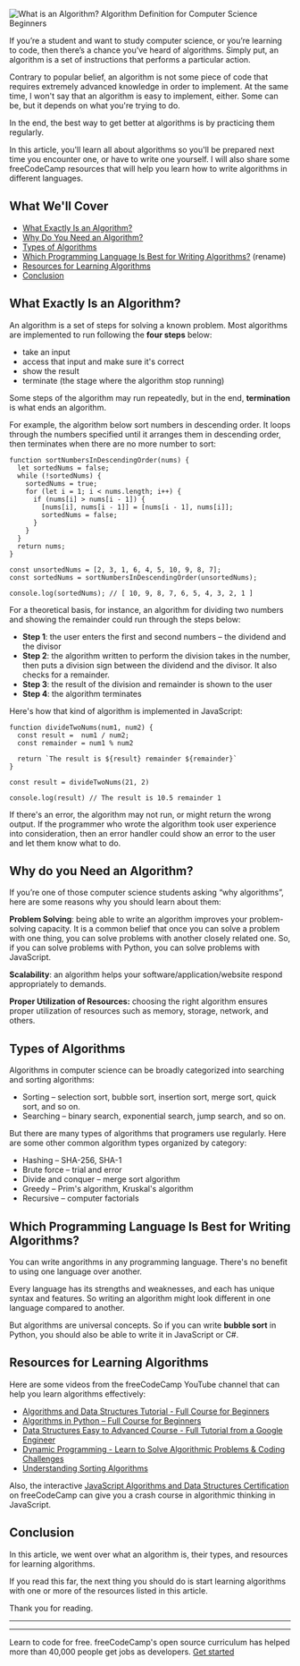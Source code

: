   ![What is an Algorithm? Algorithm Definition for Computer Science Beginners](https://www.freecodecamp.org/news/content/images/size/w2000/2022/11/laptop-gfe4d4bfc0_1280.png)

If you’re a student and want to study computer science, or you’re learning to code, then there’s a chance you’ve heard of algorithms. Simply put, an algorithm is a set of instructions that performs a particular action.

Contrary to popular belief, an algorithm is not some piece of code that requires extremely advanced knowledge in order to implement. At the same time, I won't say that an algorithm is easy to implement, either. Some can be, but it depends on what you're trying to do.

In the end, the best way to get better at algorithms is by practicing them regularly.

In this article, you'll learn all about algorithms so you'll be prepared next time you encounter one, or have to write one yourself. I will also share some freeCodeCamp resources that will help you learn how to write algorithms in different languages.

## What We'll Cover

-   [What Exactly Is an Algorithm?](https://www.freecodecamp.org/news/what-is-an-algorithm-definition-for-beginners/#whatexactlyisanalgorithm)
-   [Why Do You Need an Algorithm?](https://www.freecodecamp.org/news/what-is-an-algorithm-definition-for-beginners/#whydoyouneedanalgorithm)
-   [Types of Algorithms](https://www.freecodecamp.org/news/what-is-an-algorithm-definition-for-beginners/#typesofalgorithms)
-   [Which Programming Language Is Best for Writing Algorithms?](https://www.freecodecamp.org/news/what-is-an-algorithm-definition-for-beginners/#whichprogramminglanguageisbestforwritingalgorithms) (rename)
-   [Resources for Learning Algorithms](https://www.freecodecamp.org/news/what-is-an-algorithm-definition-for-beginners/#resourcesforlearningalgorithms)
-   [Conclusion](https://www.freecodecamp.org/news/what-is-an-algorithm-definition-for-beginners/#conclusion)

## What Exactly Is an Algorithm?

An algorithm is a set of steps for solving a known problem. Most algorithms are implemented to run following the **four steps** below:

-   take an input
-   access that input and make sure it's correct
-   show the result
-   terminate (the stage where the algorithm stop running)

Some steps of the algorithm may run repeatedly, but in the end, **termination** is what ends an algorithm.

For example, the algorithm below sort numbers in descending order. It loops through the numbers specified until it arranges them in descending order, then terminates when there are no more number to sort:

    function sortNumbersInDescendingOrder(nums) {
      let sortedNums = false;
      while (!sortedNums) {
        sortedNums = true;
        for (let i = 1; i < nums.length; i++) {
          if (nums[i] > nums[i - 1]) {
            [nums[i], nums[i - 1]] = [nums[i - 1], nums[i]];
            sortedNums = false;
          }
        }
      }
      return nums;
    }
    
    const unsortedNums = [2, 3, 1, 6, 4, 5, 10, 9, 8, 7];
    const sortedNums = sortNumbersInDescendingOrder(unsortedNums);
    
    console.log(sortedNums); // [ 10, 9, 8, 7, 6, 5, 4, 3, 2, 1 ]
    

For a theoretical basis, for instance, an algorithm for dividing two numbers and showing the remainder could run through the steps below:

-   **Step 1**: the user enters the first and second numbers – the dividend and the divisor
-   **Step 2**: the algorithm written to perform the division takes in the number, then puts a division sign between the dividend and the divisor. It also checks for a remainder.
-   **Step 3**: the result of the division and remainder is shown to the user
-   **Step 4**: the algorithm terminates

Here's how that kind of algorithm is implemented in JavaScript:

    function divideTwoNums(num1, num2) {
      const result =  num1 / num2;
      const remainder = num1 % num2
      
      return `The result is ${result} remainder ${remainder}`
    }
    
    const result = divideTwoNums(21, 2)
    
    console.log(result) // The result is 10.5 remainder 1
    

If there's an error, the algorithm may not run, or might return the wrong output. If the programmer who wrote the algorithm took user experience into consideration, then an error handler could show an error to the user and let them know what to do.

## Why do you Need an Algorithm?

If you’re one of those computer science students asking “why algorithms”, here are some reasons why you should learn about them:

**Problem Solving**: being able to write an algorithm improves your problem-solving capacity. It is a common belief that once you can solve a problem with one thing, you can solve problems with another closely related one. So, if you can solve problems with Python, you can solve problems with JavaScript.

**Scalability**: an algorithm helps your software/application/website respond appropriately to demands.

**Proper Utilization of Resources:** choosing the right algorithm ensures proper utilization of resources such as memory, storage, network, and others.

## Types of Algorithms

Algorithms in computer science can be broadly categorized into searching and sorting algorithms:

-   Sorting – selection sort, bubble sort, insertion sort, merge sort, quick sort, and so on.
-   Searching – binary search, exponential search, jump search, and so on.

But there are many types of algorithms that programers use regularly. Here are some other common algorithm types organized by category:

-   Hashing – SHA-256, SHA-1
-   Brute force – trial and error
-   Divide and conquer – merge sort algorithm
-   Greedy – Prim's algorithm, Kruskal's algorithm
-   Recursive – computer factorials

## Which Programming Language Is Best for Writing Algorithms?

You can write angorithms in any programming language. There's no benefit to using one language over another.

Every language has its strengths and weaknesses, and each has unique syntax and features. So writing an algorithm might look different in one language compared to another.

But algorithms are universal concepts. So if you can write **bubble sort** in Python, you should also be able to write it in JavaScript or C#.

## Resources for Learning Algorithms

Here are some videos from the freeCodeCamp YouTube channel that can help you learn algorithms effectively:

-   [Algorithms and Data Structures Tutorial - Full Course for Beginners](https://www.youtube.com/watch?v=8hly31xKli0)
-   [Algorithms in Python – Full Course for Beginners](https://www.youtube.com/watch?v=fW_OS3LGB9Q)
-   [Data Structures Easy to Advanced Course - Full Tutorial from a Google Engineer](https://www.youtube.com/watch?v=RBSGKlAvoiM&list=PLR69o5h4xAwUgZHf8Y6V-KukXHBlbAcc1&index=2)
-   [Dynamic Programming - Learn to Solve Algorithmic Problems & Coding Challenges](https://www.youtube.com/watch?v=oBt53YbR9Kk&list=PLR69o5h4xAwUgZHf8Y6V-KukXHBlbAcc1&index=4)
-   [Understanding Sorting Algorithms](https://www.youtube.com/watch?v=l7-f9gS8VOs&list=PLR69o5h4xAwUgZHf8Y6V-KukXHBlbAcc1&index=14)

Also, the interactive [JavaScript Algorithms and Data Structures Certification](https://www.freecodecamp.org/learn/javascript-algorithms-and-data-structures/) on freeCodeCamp can give you a crash course in algorithmic thinking in JavaScript.

## Conclusion

In this article, we went over what an algorithm is, their types, and resources for learning algorithms.

If you read this far, the next thing you should do is start learning algorithms with one or more of the resources listed in this article.

Thank you for reading.

___

___

Learn to code for free. freeCodeCamp's open source curriculum has helped more than 40,000 people get jobs as developers. [Get started](https://www.freecodecamp.org/learn/)